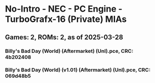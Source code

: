 # No-Intro - NEC - PC Engine - TurboGrafx-16 (Private) MIAs
## Games: 2, ROMs: 2, as of 2025-03-28

### Billy's Bad Day (World) (Aftermarket) (Unl).pce, CRC: 4b202408
### Billy's Bad Day (World) (v1.01) (Aftermarket) (Unl).pce, CRC: 069d48b5
